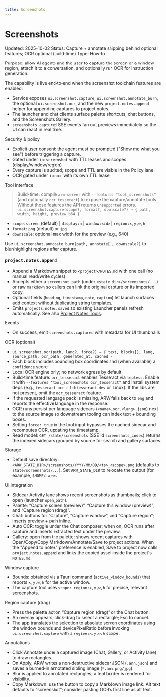 ```yaml
---
title: Screenshots
---
```


# Screenshots
Updated: 2025-10-02
Status: Capture + annotate shipping behind optional features; OCR optional (build‑time)
Type: How‑to

Purpose: allow AI agents and the user to capture the screen or a window region, attach it to a conversation, and optionally run OCR for instruction generation.

The capability is live end‑to‑end when the screenshot toolchain features are enabled:
- Service exposes `ui.screenshot.capture`, `ui.screenshot.annotate_burn`, the optional `ui.screenshot.ocr`, and the new `project.notes.append` helper for appending captures to project notes.
- The launcher and chat clients surface palette shortcuts, chat buttons, and the Screenshots Gallery.
- `screenshots.captured` SSE events fan out previews immediately so the UI can react in real time.

Security & policy
- Explicit user consent: the agent must be prompted ("Show me what you see") before triggering a capture.
- Gated under `io:screenshot` with TTL leases and scopes (display/window/region)
- Every capture is audited; scope and TTL are visible in the Policy lane
- OCR gated under `io:ocr` with its own TTL lease

Tool interface
> Build-time: compile `arw-server` with `--features "tool_screenshots"` (and
> optionally `ocr_tesseract`) to expose the capture/annotate tools. Without
> those features the API returns `Unsupported` errors.
`ui.screenshot.capture(scope?, format?, downscale?) → { path, width, height, preview_b64 }`
- `scope`: `screen` (default) | `display:n` | `window:<id>` | `region:x,y,w,h`
- `format`: `png` (default) or `jpg`
- `downscale`: optional max width for the preview (e.g., 640)

Use `ui.screenshot.annotate_burn(path, annotate[], downscale?)` to blur/highlight regions after capture.

### `project.notes.append`
- Append a Markdown snippet to `<project>/NOTES.md` with one call (no manual read/write cycles).
- Accepts either a `screenshot_path` (under `<state_dir>/screenshots/...`) or raw `markdown` so callers can link the original capture or its imported copy.
- Optional fields (`heading`, `timestamp`, `note`, `caption`) let launch surfaces add context without duplicating string templates.
- Emits `projects.notes.saved` so existing Launcher panels refresh automatically. See also [Project Notes Tools](../reference/tools/project_notes.md).

Events
- On success, emit `screenshots.captured` with metadata for UI thumbnails

OCR (optional)
- `ui.screenshot.ocr(path, lang?, force?) → { text, blocks[], lang, source_path, ocr_path, generated_at, cached }`
- Each block includes bounding box coordinates and (when available) a `confidence` score
- Local OCR engine only; no network egress by default
- Build‑time feature: `ocr_tesseract` enables Tesseract via `leptess`. Enable it
  with `--features "tool_screenshots ocr_tesseract"` and install system deps
  (e.g., `tesseract-ocr` + `libtesseract-dev` on Linux). If the libs are not
  present, omit the `ocr_tesseract` feature.
- If the requested language pack is missing, ARW falls back to `eng` and reports the effective language in the response.
- OCR runs persist per-language sidecars (`<name>.ocr.<lang>.json`) next to the source image so downstream tooling can index text + bounding boxes.
- Setting `force: true` in the tool input bypasses the cached sidecar and recomputes OCR, updating the timestamp.
- Read model: `GET /state/screenshots` (SSE id `screenshots_index`) returns the indexed sidecars grouped by source for search and gallery surfaces.

Storage
- Default save directory: `<ARW_STATE_DIR>/screenshots/YYYY/MM/DD/<ts>_<scope>.png`
  (defaults to `state/screenshots/...`). Set `ARW_STATE_DIR` to relocate the
  output (for example, `$HOME/.arw`).

UI integration
- Sidecar Activity lane shows recent screenshots as thumbnails; click to open (launcher `open_path`).
- Palette: “Capture screen (preview)”, “Capture this window (preview)”, and “Capture region (drag)”.
- Chat: buttons for “Capture”, “Capture window”, and “Capture region”; inserts preview + path inline.
- Auto OCR: toggle under the Chat composer; when on, OCR runs after capture and inserts extracted text under the preview.
- Gallery: open from the palette; shows recent captures with Open/Copy/Copy Markdown/Annotate/Save to project actions. When the "Append to notes" preference is enabled, Save to project now calls `project.notes.append` and links the copied asset inside the project's `NOTES.md`.

Window capture
- Bounds: obtained via a Tauri command (`active_window_bounds`) that reports `x,y,w,h` for the active window.
- The capture tool uses `scope: region:x,y,w,h` for precise, relevant screenshots.

Region capture (drag)
- Press the palette action “Capture region (drag)” or the Chat button.
- An overlay appears; click‑drag to select a rectangle; Esc to cancel.
- The app translates the selection to absolute screen coordinates using the window bounds and devicePixelRatio before invoking `ui.screenshot.capture` with a `region:x,y,w,h` scope.

Annotations
- Click Annotate under a captured image (Chat, Gallery, or Activity lane) to draw rectangles.
- On Apply, ARW writes a non‑destructive sidecar JSON (`.ann.json`) and saves a burned‑in annotated sibling image (`*.ann.png/jpg`).
- Blur is applied to annotated rectangles; a teal border is rendered for visibility.
- Copy Markdown: use the button to copy a Markdown image link. Alt text defaults to “screenshot”; consider pasting OCR’s first line as alt text.

